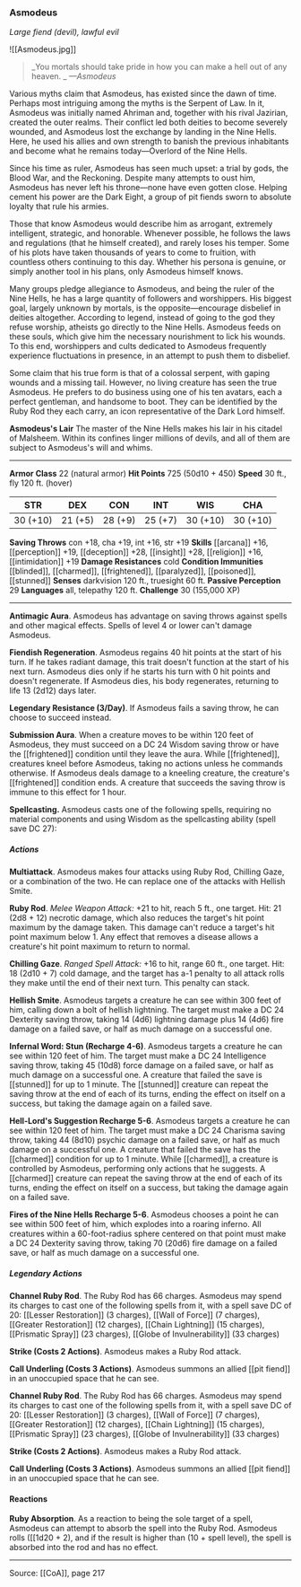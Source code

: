 ### Asmodeus
_Large fiend (devil), lawful evil_

![[Asmodeus.jpg]]

> _You mortals should take pride in how you can make a hell out of any heaven.
_
> _—Asmodeus_

Various myths claim that Asmodeus, has existed since the dawn of time. Perhaps most intriguing among the myths is the Serpent of Law. In it, Asmodeus was initially named Ahriman and, together with his rival Jazirian, created the outer realms. Their conflict led both deities to become severely wounded, and Asmodeus lost the exchange by landing in the Nine Hells. Here, he used his allies and own strength to banish the previous inhabitants and become what he remains today—Overlord of the Nine Hells.

Since his time as ruler, Asmodeus has seen much upset: a trial by gods, the Blood War, and the Reckoning. Despite many attempts to oust him, Asmodeus has never left his throne—none have even gotten close. Helping cement his power are the Dark Eight, a group of pit fiends sworn to absolute loyalty that rule his armies.

Those that know Asmodeus would describe him as arrogant, extremely intelligent, strategic, and honorable. Whenever possible, he follows the laws and regulations (that he himself created), and rarely loses his temper. Some of his plots have taken thousands of years to come to fruition, with countless others continuing to this day. Whether his persona is genuine, or simply another tool in his plans, only Asmodeus himself knows.

Many groups pledge allegiance to Asmodeus, and being the ruler of the Nine Hells, he has a large quantity of followers and worshippers. His biggest goal, largely unknown by mortals, is the opposite—encourage disbelief in deities altogether. According to legend, instead of going to the god they refuse worship, atheists go directly to the Nine Hells. Asmodeus feeds on these souls, which give him the necessary nourishment to lick his wounds. To this end, worshippers and cults dedicated to Asmodeus frequently experience fluctuations in presence, in an attempt to push them to disbelief.

Some claim that his true form is that of a colossal serpent, with gaping wounds and a missing tail. However, no living creature has seen the true Asmodeus. He prefers to do business using one of his ten avatars, each a perfect gentleman, and handsome to boot. They can be identified by the Ruby Rod they each carry, an icon representative of the Dark Lord himself.

**Asmodeus's Lair** The master of the Nine Hells makes his lair in his citadel of Malsheem. Within its confines linger millions of devils, and all of them are subject to Asmodeus's will and whims.




---

**Armor Class** 22 (natural armor)
**Hit Points** 725 (50d10 + 450)
**Speed** 30 ft., fly 120 ft. (hover)

| STR     | DEX     | CON     | INT     | WIS     | CHA     |
|---------|---------|---------|---------|---------|---------|
| 30 (+10) | 21 (+5) | 28 (+9) | 25 (+7) | 30 (+10) | 30 (+10) |

**Saving Throws** con +18, cha +19, int +16, str +19
**Skills** [[arcana]] +16, [[perception]] +19, [[deception]] +28, [[insight]] +28, [[religion]] +16, [[intimidation]] +19
**Damage Resistances** cold
**Condition Immunities** [[blinded]], [[charmed]], [[frightened]], [[paralyzed]], [[poisoned]], [[stunned]]
**Senses** darkvision 120 ft., truesight 60 ft.
**Passive Perception** 29
**Languages** all, telepathy 120 ft.
**Challenge** 30 (155,000 XP)

---

**Antimagic Aura**. Asmodeus has advantage on saving throws against spells and other magical effects. Spells of level 4 or lower can't damage Asmodeus.

**Fiendish Regeneration**. Asmodeus regains 40 hit points at the start of his turn. If he takes radiant damage, this trait doesn't function at the start of his next turn. Asmodeus dies only if he starts his turn with 0 hit points and doesn't regenerate. If Asmodeus dies, his body regenerates, returning to life 13 (2d12) days later.

**Legendary Resistance (3/Day)**. If Asmodeus fails a saving throw, he can choose to succeed instead.

**Submission Aura**. When a creature moves to be within 120 feet of Asmodeus, they must succeed on a DC 24 Wisdom saving throw or have the [[frightened]] condition until they leave the aura. While [[frightened]], creatures kneel before Asmodeus, taking no actions unless he commands otherwise. If Asmodeus deals damage to a kneeling creature, the creature's [[frightened]] condition ends. A creature that succeeds the saving throw is immune to this effect for 1 hour.

**Spellcasting.** Asmodeus casts one of the following spells, requiring no material components and using Wisdom as the spellcasting ability (spell save DC 27):

##### Actions
**Multiattack**. Asmodeus makes four attacks using Ruby Rod, Chilling Gaze, or a combination of the two. He can replace one of the attacks with Hellish Smite.

**Ruby Rod**. _Melee Weapon Attack:_ +21 to hit, reach 5 ft., one target. Hit: 21 (2d8 + 12) necrotic damage, which also reduces the target's hit point maximum by the damage taken. This damage can't reduce a target's hit point maximum below 1. Any effect that removes a disease allows a creature's hit point maximum to return to normal.

**Chilling Gaze**. _Ranged Spell Attack:_ +16 to hit, range 60 ft., one target. Hit: 18 (2d10 + 7) cold damage, and the target has a-1 penalty to all attack rolls they make until the end of their next turn. This penalty can stack.

**Hellish Smite**. Asmodeus targets a creature he can see within 300 feet of him, calling down a bolt of hellish lightning. The target must make a DC 24 Dexterity saving throw, taking 14 (4d6) lightning damage plus 14 (4d6) fire damage on a failed save, or half as much damage on a successful one.

**Infernal Word: Stun (Recharge 4-6)**. Asmodeus targets a creature he can see within 120 feet of him. The target must make a DC 24 Intelligence saving throw, taking 45 (10d8) force damage on a failed save, or half as much damage on a successful one. A creature that failed the save is [[stunned]] for up to 1 minute. The [[stunned]] creature can repeat the saving throw at the end of each of its turns, ending the effect on itself on a success, but taking the damage again on a failed save.

**Hell-Lord's Suggestion Recharge 5-6**. Asmodeus targets a creature he can see within 120 feet of him. The target must make a DC 24 Charisma saving throw, taking 44 (8d10) psychic damage on a failed save, or half as much damage on a successful one. A creature that failed the save has the [[charmed]] condition for up to 1 minute. While [[charmed]], a creature is controlled by Asmodeus, performing only actions that he suggests. A [[charmed]] creature can repeat the saving throw at the end of each of its turns, ending the effect on itself on a success, but taking the damage again on a failed save.

**Fires of the Nine Hells Recharge 5-6**. Asmodeus chooses a point he can see within 500 feet of him, which explodes into a roaring inferno. All creatures within a 60-foot-radius sphere centered on that point must make a DC 24 Dexterity saving throw, taking 70 (20d6) fire damage on a failed save, or half as much damage on a successful one.

##### Legendary Actions
**Channel Ruby Rod**. The Ruby Rod has 66 charges. Asmodeus may spend its charges to cast one of the following spells from it, with a spell save DC of 20: [[Lesser Restoration]] (3 charges), [[Wall of Force]] (7 charges), [[Greater Restoration]] (12 charges), [[Chain Lightning]] (15 charges), [[Prismatic Spray]] (23 charges), [[Globe of Invulnerability]] (33 charges)

**Strike (Costs 2 Actions)**. Asmodeus makes a Ruby Rod attack.

**Call Underling (Costs 3 Actions)**. Asmodeus summons an allied [[pit fiend]] in an unoccupied space that he can see.

**Channel Ruby Rod**. The Ruby Rod has 66 charges. Asmodeus may spend its charges to cast one of the following spells from it, with a spell save DC of 20: [[Lesser Restoration]] (3 charges), [[Wall of Force]] (7 charges), [[Greater Restoration]] (12 charges), [[Chain Lightning]] (15 charges), [[Prismatic Spray]] (23 charges), [[Globe of Invulnerability]] (33 charges)

**Strike (Costs 2 Actions)**. Asmodeus makes a Ruby Rod attack.

**Call Underling (Costs 3 Actions)**. Asmodeus summons an allied [[pit fiend]] in an unoccupied space that he can see.

#### Reactions
**Ruby Absorption**. As a reaction to being the sole target of a spell, Asmodeus can attempt to absorb the spell into the Ruby Rod. Asmodeus rolls ([[1d20 + 2), and if the result is higher than (10 + spell level), the spell is absorbed into the rod and has no effect.


---

Source: [[CoA]], page 217